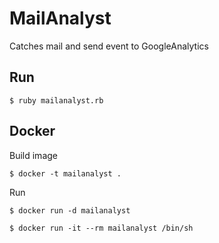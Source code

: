 # MailAnalyst

Catches mail and send event to GoogleAnalytics

## Run

```
$ ruby mailanalyst.rb
```

## Docker

Build image

```
$ docker -t mailanalyst .
```

Run

```
$ docker run -d mailanalyst
```

```
$ docker run -it --rm mailanalyst /bin/sh
```
